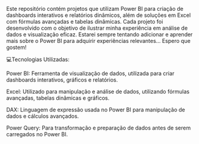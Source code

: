 Este repositório contém projetos que utilizam Power BI para criação de dashboards interativos e relatórios dinâmicos, além de soluções em Excel com fórmulas avançadas e tabelas dinâmicas. Cada projeto foi desenvolvido com o objetivo de ilustrar minha experiência em análise de dados e visualização eficaz. Estarei sempre tentando adicionar e aprender mais sobre o Power BI para adquirir experiências relevantes... Espero que gostem!

💻Tecnologias Utilizadas:

Power BI: Ferramenta de visualização de dados, utilizada para criar dashboards interativos, gráficos e relatórios.

Excel: Utilizado para manipulação e análise de dados, utilizando fórmulas avançadas, tabelas dinâmicas e gráficos.

DAX: Linguagem de expressão usada no Power BI para manipulação de dados e cálculos avançados.

Power Query: Para transformação e preparação de dados antes de serem carregados no Power BI.
